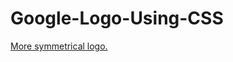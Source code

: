 # Google-Logo-Using-CSS
<a href="https://annluschik.github.io/Google-Logo-Using-CSS/">More symmetrical logo.</a>

